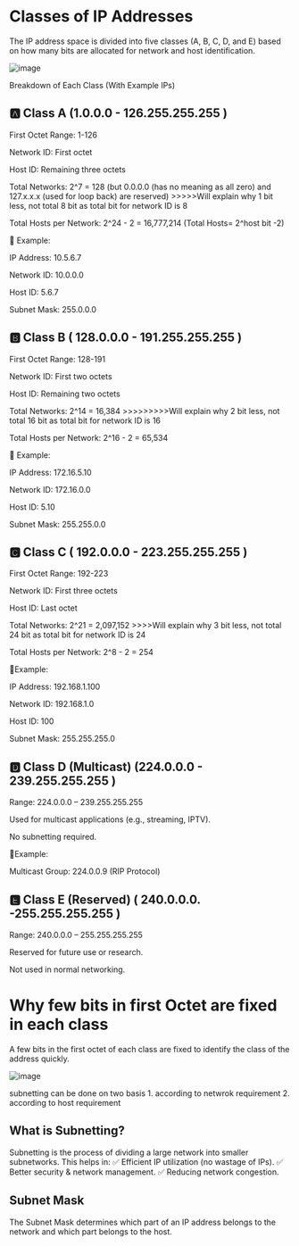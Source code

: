 
# Classes of IP Addresses

The IP address space is divided into five classes (A, B, C, D, and E) based on how many bits are allocated for network and host identification.

![image](https://github.com/user-attachments/assets/b75d01c8-6029-497b-9b11-4cc49e34110c)


Breakdown of Each Class (With Example IPs)

## 🅰️ Class A (1.0.0.0 - 126.255.255.255 )

First Octet Range: 1-126

Network ID: First octet

Host ID: Remaining three octets

Total Networks: 2^7 = 128 (but 0.0.0.0 (has no meaning as all zero) and 127.x.x.x (used for loop back) are reserved) >>>>>Will explain why 1 bit less, not total 8 bit as total bit for network ID is 8

Total Hosts per Network: 2^24 - 2 = 16,777,214 (Total Hosts= 2^host bit -2)

📌 Example:

IP Address: 10.5.6.7

Network ID: 10.0.0.0

Host ID: 5.6.7

Subnet Mask: 255.0.0.0

## 🅱️ Class B ( 128.0.0.0 - 191.255.255.255 )

First Octet Range: 128-191

Network ID: First two octets

Host ID: Remaining two octets

Total Networks: 2^14 = 16,384 >>>>>>>>>Will explain why 2 bit less, not total 16 bit as total bit for network ID is 16

Total Hosts per Network: 2^16 - 2 = 65,534

📌 Example:

IP Address: 172.16.5.10

Network ID: 172.16.0.0

Host ID: 5.10

Subnet Mask: 255.255.0.0


## 🅲 Class C ( 192.0.0.0 - 223.255.255.255 )

First Octet Range: 192-223

Network ID: First three octets

Host ID: Last octet

Total Networks: 2^21 = 2,097,152 >>>>Will explain why 3 bit less, not total 24 bit as total bit for network ID is 24

Total Hosts per Network: 2^8 - 2 = 254

📌Example:

IP Address: 192.168.1.100

Network ID: 192.168.1.0

Host ID: 100

Subnet Mask: 255.255.255.0

## 🅳 Class D (Multicast) (224.0.0.0 - 239.255.255.255 )

Range: 224.0.0.0 – 239.255.255.255

Used for multicast applications (e.g., streaming, IPTV).

No subnetting required.

📌Example:

Multicast Group: 224.0.0.9 (RIP Protocol)

## 🅴 Class E (Reserved) ( 240.0.0.0. -255.255.255.255 )

Range: 240.0.0.0 – 255.255.255.255

Reserved for future use or research.

Not used in normal networking.



# Why few bits in first Octet are fixed in each class

A few bits in the first octet of each class are fixed to identify the class of the address quickly.




![image](https://github.com/user-attachments/assets/56528784-e3ec-485e-98ff-cc5ba9a3d393)




subnetting can be done on two basis 1. according to netwrok requirement 2. according to host requirement 


## What is Subnetting?
Subnetting is the process of dividing a large network into smaller subnetworks.
This helps in:
✅ Efficient IP utilization (no wastage of IPs).
✅ Better security & network management.
✅ Reducing network congestion.

## Subnet Mask
The Subnet Mask determines which part of an IP address belongs to the network and which part belongs to the host.






